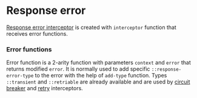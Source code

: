 # Response error

[Response error interceptor](https://github.com/doubleelbow/capital/blob/master/src/com/doubleelbow/capital/interceptor/impl/alpha/response_error.clj) is created with `interceptor` function that receives error functions.

### Error functions

Error function is a 2-arity function with parameters `context` and `error` that returns modified `error`. It is normally used to add specific `::response-error-type` to the error with the help of `add-type` function. Types `::transient` and `::retriable` are already available and are used by [circuit breaker](https://github.com/doubleelbow/capital/blob/master/doc/interceptors/circuit_breaker.md) and [retry](https://github.com/doubleelbow/capital/blob/master/doc/interceptors/retry.md) interceptors.
